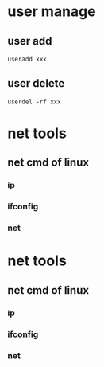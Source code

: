 # user manage

## user add

```
useradd xxx

```

## user delete

```
userdel -rf xxx

```





# net tools 

## net cmd of linux

### ip

### ifconfig

### net



# net tools 

## net cmd of linux

### ip

### ifconfig

### net



